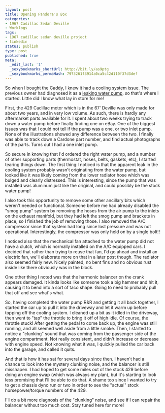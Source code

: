 ```yaml
---
layout: post
title: Opening Pandora's Box
categories:
- 1967 Cadillac Sedan Deville
- Worklogs
tags:
- 1967 cadillac sedan deville project
- linkedin
status: publish
type: post
published: true
meta:
  _edit_last: '1'
  _sexybookmarks_shortUrl: http://bit.ly/as9ptg
  _sexybookmarks_permaHash: 7973261f3914a0ca5c42d110f37d3def
---
```

So when I bought the Caddy, I knew it had a cooling system issue.  The previous owner had diagnosed it as a <a href="http://www.nslms.com/2009/06/04/67-caddy-day-1-triage/">leaking water pump</a>, so that's where I started.  Little did I know what lay in store for me!

First, the 429 Cadillac motor which is in the 67' Deville was only made for about two years, and in very low volume.  As such, there is hardly any aftermarket parts available for it.  I spent about two weeks trying to track down a water pump before finally finding one on eBay.  One of the biggest issues was that I could not tell if the pump was a one, or two inlet pump.  None of the illustrations showed any difference between the two.  I finally was able to track down a Cardone part number, and find actual photographs of the parts.  Turns out I had a one inlet pump.

So secure in knowing that I'd ordered the right water pump, and a number of other supporting parts (thermostat, hoses, belts, gaskets, etc), I started tearing things down.  The first thing I noticed is that the apparent leak in the cooling system probably wasn't originating from the water pump, but looked like it was likely coming from the lower radiator hose which was bulged and clearly distressed.  This is interesting, since the pump that was installed was aluminum just like the original, and could possibly be the stock water pump!

I also took this opportunity to remove some other ancillary bits which weren't needed or functional.  Someone before me had already disabled the "smog pump" system by removing the hoses from the air pump to the inlets on the exhaust manifold, but they had left the smog pump and brackets in place, so I finished the job of removing those.  I also removed the A/C compressor since that system had long since lost pressure and was not operational.  Interestingly, the compressor was only held on by a single bolt!!

I noticed also that the mechanical fan attached to the water pump did not have a clutch, which is normally installed on the A/C equipped cars.  I decided that rather than trying to reuse that fan, I'd go ahead and install an electric fan, we'll elaborate more on that in a later post though.  The radiator also seemed fairly new.  Nicely painted, no bent fins and no obvious rust inside like there obviously was in the block.

One other thing I noted was that the harmonic balancer on the crank appears damaged.  It kinda looks like someone took a big hammer and hit it, causing it to bend into a sort of taco shape.  Going to need to probably pull that off and see what's what.

So, having completed the water pump R&R and getting it all back together, I started the car up to pull it into the driveway and let it warm up before topping off the cooling system.  I cleaned up a bit as it idled in the driveway, then went to "tap" the throttle to bring it off of high idle.  Of course, the throttle stuck!  After getting the pedal to come back up, the engine was still running, and all seemed well aside from a little smoke.  Then, I started to notice a "clunking" sound that was coming from the passenger side of the engine compartment.  Not really consistent, and didn't increase or decrease with engine speed.  Not knowing what it was, I quickly pulled the car back into the garage, and called it quits.

And that is how it has sat for several days since then.  I haven't had a chance to look into the mystery clunking noise, and the balancer is still misshapen.  I had hoped to get some miles out of the stock 429 before doing an engine swap (which was always my plan), but it's starting to look less promising that I'll be able to do that.  A shame too since I wanted to try to get a chassis dyno run or two in order to see the "actual" stock horsepower/torque numbers of the 429.

I'll do a bit more diagnosis of the "clunking" noise, and see if I can repair the balancer without too much cost.  Stay tuned here for more!
